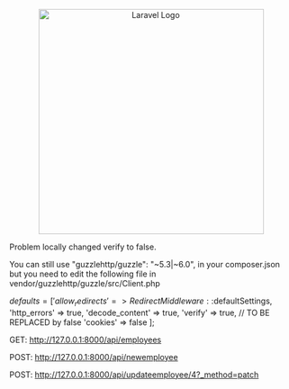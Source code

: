 <p align="center"><a href="https://laravel.com" target="_blank"><img src="https://raw.githubusercontent.com/laravel/art/master/logo-lockup/5%20SVG/2%20CMYK/1%20Full%20Color/laravel-logolockup-cmyk-red.svg" width="400" alt="Laravel Logo"></a></p>


Problem locally changed verify to false.

You can still use "guzzlehttp/guzzle": "~5.3|~6.0", in your composer.json but you need to edit the following file in vendor/guzzlehttp/guzzle/src/Client.php

$defaults = [
'allow_redirects' => RedirectMiddleware::$defaultSettings,
'http_errors'     => true,
'decode_content'  => true,
'verify'          => true, //  TO BE REPLACED by false
'cookies'         => false
];

GET: http://127.0.0.1:8000/api/employees

POST: http://127.0.0.1:8000/api/newemployee

POST: http://127.0.0.1:8000/api/updateemployee/4?_method=patch
